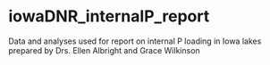 # iowaDNR_internalP_report
Data and analyses used for report on internal P loading in Iowa lakes prepared by Drs. Ellen Albright and Grace Wilkinson
